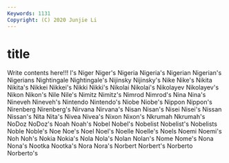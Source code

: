 ```yaml
---
Keywords: 1131
Copyright: (C) 2020 Junjie Li
---
```


# title

Write contents here!!!
l's 
Niger 
Niger's 
Nigeria 
Nigeria's 
Nigerian 
Nigerian's 
Nigerians
Nightingale 
Nightingale's 
Nijinsky 
Nijinsky's 
Nike 
Nike's 
Nikita 
Nikita's 
Nikkei 
Nikkei's
Nikki 
Nikki's 
Nikolai 
Nikolai's 
Nikolayev 
Nikolayev's 
Nikon 
Nikon's 
Nile 
Nile's
Nimitz 
Nimitz's 
Nimrod 
Nimrod's 
Nina 
Nina's 
Nineveh 
Nineveh's 
Nintendo 
Nintendo's
Niobe 
Niobe's 
Nippon 
Nippon's 
Nirenberg 
Nirenberg's 
Nirvana 
Nirvana's 
Nisan 
Nisan's
Nisei 
Nisei's 
Nissan 
Nissan's 
Nita 
Nita's 
Nivea 
Nivea's 
Nixon 
Nixon's
Nkrumah 
Nkrumah's 
NoDoz 
NoDoz's 
Noah 
Noah's 
Nobel 
Nobel's 
Nobelist 
Nobelist's
Nobelists 
Noble 
Noble's 
Noe 
Noe's 
Noel 
Noel's 
Noelle 
Noelle's 
Noels
Noemi 
Noemi's 
Noh 
Noh's 
Nokia 
Nokia's 
Nola 
Nola's 
Nolan 
Nolan's
Nome 
Nome's 
Nona 
Nona's 
Nootka 
Nootka's 
Nora 
Nora's 
Norbert 
Norbert's
Norberto 
Norberto's 
